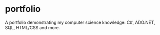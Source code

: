 # portfolio
A portfolio demonstrating my computer science knowledge: C#, ADO.NET, SQL, HTML/CSS and more.
